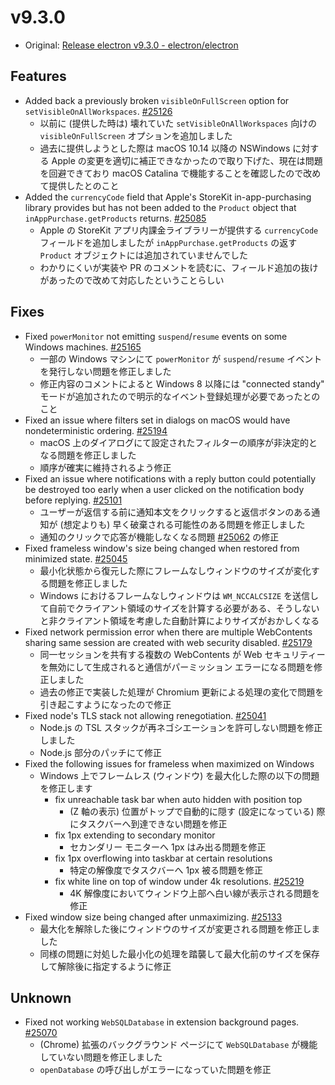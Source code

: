 # v9.3.0

- Original: [Release electron v9.3.0 - electron/electron](https://github.com/electron/electron/releases/tag/v9.3.0)

## Features

- Added back a previously broken `visibleOnFullScreen` option for `setVisibleOnAllWorkspaces`. [#25126](https://github.com/electron/electron/pull/25126)
  - 以前に (提供した時は) 壊れていた `setVisibleOnAllWorkspaces` 向けの `visibleOnFullScreen` オプションを追加しました
  - 過去に提供しようとした際は macOS 10.14 以降の NSWindows に対する Apple の変更を適切に補正できなかったので取り下げた、現在は問題を回避できており macOS Catalina で機能することを確認したので改めて提供したとのこと
- Added the `currencyCode` field that Apple's StoreKit in-app-purchasing library provides but has not been added to the `Product` object that `inAppPurchase.getProducts` returns. [#25085](https://github.com/electron/electron/pull/25085)
  - Apple の StoreKit アプリ内課金ライブラリーが提供する `currencyCode` フィールドを追加しましたが `inAppPurchase.getProducts` の返す `Product` オブジェクトには追加されていませんでした
  - わかりにくいが実装や PR のコメントを読むに、フィールド追加の抜けがあったので改めて対応したということらしい

## Fixes

- Fixed `powerMonitor` not emitting `suspend`/`resume` events on some Windows machines. [#25165](https://github.com/electron/electron/pull/25165)
  - 一部の Windows マシンにて `powerMonitor` が `suspend`/`resume` イベントを発行しない問題を修正しました
  - 修正内容のコメントによると Windows 8 以降には "connected standy" モードが追加されたので明示的なイベント登録処理が必要であったとのこと
- Fixed an issue where filters set in dialogs on macOS would have nondeterministic ordering. [#25194](https://github.com/electron/electron/pull/25194)
  - macOS 上のダイアログにて設定されたフィルターの順序が非決定的となる問題を修正しました
  - 順序が確実に維持されるよう修正
- Fixed an issue where notifications with a reply button could potentially be destroyed too early when a user clicked on the notification body before replying. [#25101](https://github.com/electron/electron/pull/25101)
  - ユーザーが返信する前に通知本文をクリックすると返信ボタンのある通知が (想定よりも) 早く破棄される可能性のある問題を修正しました
  - 通知のクリックで応答が機能しなくなる問題 [#25062](https://github.com/electron/electron/issues/25062) の修正
- Fixed frameless window's size being changed when restored from minimized state. [#25045](https://github.com/electron/electron/pull/25045)
  - 最小化状態から復元した際にフレームなしウィンドウのサイズが変化する問題を修正しました
  - Windows におけるフレームなしウィンドウは `WM_NCCALCSIZE` を送信して自前でクライアント領域のサイズを計算する必要がある、そうしないと非クライアント領域を考慮した自動計算によりサイズがおかしくなる
- Fixed network permission error when there are multiple WebContents sharing same session are created with web security disabled. [#25179](https://github.com/electron/electron/pull/25179)
  - 同一セッションを共有する複数の WebContents が Web セキュリティーを無効にして生成されると通信がパーミッション エラーになる問題を修正しました
  - 過去の修正で実装した処理が Chromium 更新による処理の変化で問題を引き起こすようになったので修正
- Fixed node's TLS stack not allowing renegotiation. [#25041](https://github.com/electron/electron/pull/25041)
  - Node.js の TSL スタックが再ネゴシエーションを許可しない問題を修正しました
  - Node.js 部分のパッチにて修正
- Fixed the following issues for frameless when maximized on Windows
  - Windows 上でフレームレス (ウィンドウ) を最大化した際の以下の問題を修正します
    - fix unreachable task bar when auto hidden with position top
      - (Z 軸の表示) 位置がトップで自動的に隠す (設定になっている) 際にタスクバーへ到達できない問題を修正
    - fix 1px extending to secondary monitor
      - セカンダリー モニターへ 1px はみ出る問題を修正
    - fix 1px overflowing into taskbar at certain resolutions
      - 特定の解像度でタスクバーへ 1px 被る問題を修正
    - fix white line on top of window under 4k resolutions. [#25219](https://github.com/electron/electron/pull/25219)
      - 4K 解像度においてウィンドウ上部へ白い線が表示される問題を修正
- Fixed window size being changed after unmaximizing. [#25133](https://github.com/electron/electron/pull/25133)
  - 最大化を解除した後にウィンドウのサイズが変更される問題を修正しました
  - 同様の問題に対処した最小化の処理を踏襲して最大化前のサイズを保存して解除後に指定するように修正

## Unknown

- Fixed not working `WebSQLDatabase` in extension background pages. [#25070](https://github.com/electron/electron/pull/25070)
  - (Chrome) 拡張のバックグラウンド ページにて `WebSQLDatabase` が機能していない問題を修正しました
  - `openDatabase` の呼び出しがエラーになっていた問題を修正
